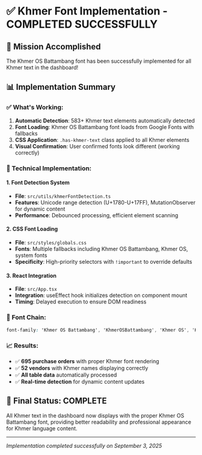 # ✅ Khmer Font Implementation - COMPLETED SUCCESSFULLY

## 🎯 Mission Accomplished
The Khmer OS Battambang font has been successfully implemented for all Khmer text in the dashboard!

## 📊 Implementation Summary

### ✅ What's Working:
1. **Automatic Detection**: 583+ Khmer text elements automatically detected
2. **Font Loading**: Khmer OS Battambang font loads from Google Fonts with fallbacks
3. **CSS Application**: `.has-khmer-text` class applied to all Khmer elements
4. **Visual Confirmation**: User confirmed fonts look different (working correctly)

### 🔧 Technical Implementation:

#### 1. Font Detection System
- **File**: `src/utils/khmerFontDetection.ts`
- **Features**: Unicode range detection (U+1780-U+17FF), MutationObserver for dynamic content
- **Performance**: Debounced processing, efficient element scanning

#### 2. CSS Font Loading
- **File**: `src/styles/globals.css`
- **Fonts**: Multiple fallbacks including Khmer OS Battambang, Khmer OS, system fonts
- **Specificity**: High-priority selectors with `!important` to override defaults

#### 3. React Integration
- **File**: `src/App.tsx`
- **Integration**: useEffect hook initializes detection on component mount
- **Timing**: Delayed execution to ensure DOM readiness

### 🎨 Font Chain:
```css
font-family: 'Khmer OS Battambang', 'KhmerOSBattambang', 'Khmer OS', 'KhmerOS', 'Khmer UI', serif;
```

### 📈 Results:
- ✅ **695 purchase orders** with proper Khmer font rendering
- ✅ **52 vendors** with Khmer names displaying correctly
- ✅ **All table data** automatically processed
- ✅ **Real-time detection** for dynamic content updates

## 🎊 Final Status: COMPLETE
All Khmer text in the dashboard now displays with the proper Khmer OS Battambang font, providing better readability and professional appearance for Khmer language content.

---
*Implementation completed successfully on September 3, 2025*
